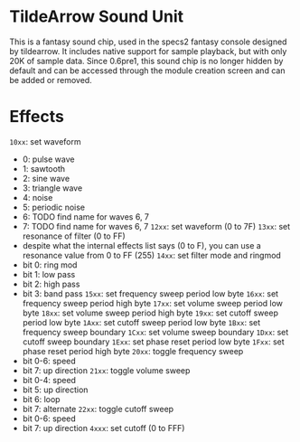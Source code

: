 # TildeArrow Sound Unit
This is a fantasy sound chip, used in the specs2 fantasy console designed by tildearrow. It includes native support for sample playback, but with only 20K of sample data. Since 0.6pre1, this sound chip is no longer hidden by default and can be accessed through the module creation screen and can be added or removed.
# Effects
`10xx`: set waveform
 - 0: pulse wave
 - 1: sawtooth
 - 2: sine wave
 - 3: triangle wave
 - 4: noise
 - 5: periodic noise
 - 6: TODO find name for waves 6, 7
 - 7: TODO find name for waves 6, 7
`12xx`: set waveform (0 to 7F)
`13xx`: set resonance of filter (0 to FF)
 - despite what the internal effects list says (0 to F), you can use a resonance value from 0 to FF (255)
`14xx`: set filter mode and ringmod
 - bit 0: ring mod
 - bit 1: low pass
 - bit 2: high pass
 - bit 3: band pass
`15xx`: set frequency sweep period low byte
`16xx`: set frequency sweep period high byte
`17xx`: set volume sweep period low byte
`18xx`: set volume sweep period high byte
`19xx`: set cutoff sweep period low byte
`1Axx`: set cutoff sweep period low byte
`1Bxx`: set frequency sweep boundary
`1Cxx`: set volume sweep boundary
`1Dxx`: set cutoff sweep boundary
`1Exx`: set phase reset period low byte
`1Fxx`: set phase reset period high byte
`20xx`: toggle frequency sweep
 - bit 0-6: speed
 - bit 7: up direction
`21xx`: toggle volume sweep
 - bit 0-4: speed
 - bit 5: up direction
 - bit 6: loop
 - bit 7: alternate
`22xx`: toggle cutoff sweep
 - bit 0-6: speed
 - bit 7: up direction
`4xxx`: set cutoff (0 to FFF)
